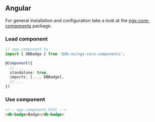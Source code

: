 ## Angular

For general installation and configuration take a look at the [ngx-core-components](https://www.npmjs.com/package/@db-ux/ngx-core-components) package.

### Load component

```ts app.component.ts
// app.component.ts
import { DBBadge } from '@db-ux/ngx-core-components';

@Component({
  // ...
  standalone: true,
  imports: [..., DBBadge],
  // ...
})
```

### Use component

```html app.component.html
<!-- app.component.html -->
<db-badge>Badge</db-badge>
```
